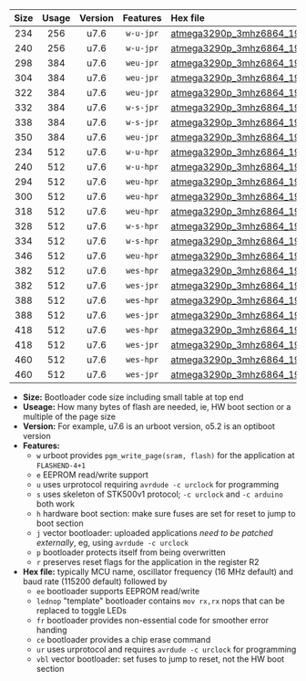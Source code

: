 |Size|Usage|Version|Features|Hex file|
|:-:|:-:|:-:|:-:|:--|
|234|256|u7.6|`w-u-jpr`|[atmega3290p_3mhz6864_19200bps_ur_vbl.hex](https://raw.githubusercontent.com/stefanrueger/urboot/main//atmega3290p_3mhz6864_19200bps_ur_vbl.hex)|
|240|256|u7.6|`w-u-jpr`|[atmega3290p_3mhz6864_19200bps_lednop_ur_vbl.hex](https://raw.githubusercontent.com/stefanrueger/urboot/main//atmega3290p_3mhz6864_19200bps_lednop_ur_vbl.hex)|
|298|384|u7.6|`weu-jpr`|[atmega3290p_3mhz6864_19200bps_ee_ur_vbl.hex](https://raw.githubusercontent.com/stefanrueger/urboot/main//atmega3290p_3mhz6864_19200bps_ee_ur_vbl.hex)|
|304|384|u7.6|`weu-jpr`|[atmega3290p_3mhz6864_19200bps_ee_lednop_ur_vbl.hex](https://raw.githubusercontent.com/stefanrueger/urboot/main//atmega3290p_3mhz6864_19200bps_ee_lednop_ur_vbl.hex)|
|322|384|u7.6|`weu-jpr`|[atmega3290p_3mhz6864_19200bps_ee_lednop_fr_ur_vbl.hex](https://raw.githubusercontent.com/stefanrueger/urboot/main//atmega3290p_3mhz6864_19200bps_ee_lednop_fr_ur_vbl.hex)|
|332|384|u7.6|`w-s-jpr`|[atmega3290p_3mhz6864_19200bps_vbl.hex](https://raw.githubusercontent.com/stefanrueger/urboot/main//atmega3290p_3mhz6864_19200bps_vbl.hex)|
|338|384|u7.6|`w-s-jpr`|[atmega3290p_3mhz6864_19200bps_lednop_vbl.hex](https://raw.githubusercontent.com/stefanrueger/urboot/main//atmega3290p_3mhz6864_19200bps_lednop_vbl.hex)|
|350|384|u7.6|`weu-jpr`|[atmega3290p_3mhz6864_19200bps_ee_lednop_fr_ce_ur_vbl.hex](https://raw.githubusercontent.com/stefanrueger/urboot/main//atmega3290p_3mhz6864_19200bps_ee_lednop_fr_ce_ur_vbl.hex)|
|234|512|u7.6|`w-u-hpr`|[atmega3290p_3mhz6864_19200bps_ur.hex](https://raw.githubusercontent.com/stefanrueger/urboot/main//atmega3290p_3mhz6864_19200bps_ur.hex)|
|240|512|u7.6|`w-u-hpr`|[atmega3290p_3mhz6864_19200bps_lednop_ur.hex](https://raw.githubusercontent.com/stefanrueger/urboot/main//atmega3290p_3mhz6864_19200bps_lednop_ur.hex)|
|294|512|u7.6|`weu-hpr`|[atmega3290p_3mhz6864_19200bps_ee_ur.hex](https://raw.githubusercontent.com/stefanrueger/urboot/main//atmega3290p_3mhz6864_19200bps_ee_ur.hex)|
|300|512|u7.6|`weu-hpr`|[atmega3290p_3mhz6864_19200bps_ee_lednop_ur.hex](https://raw.githubusercontent.com/stefanrueger/urboot/main//atmega3290p_3mhz6864_19200bps_ee_lednop_ur.hex)|
|318|512|u7.6|`weu-hpr`|[atmega3290p_3mhz6864_19200bps_ee_lednop_fr_ur.hex](https://raw.githubusercontent.com/stefanrueger/urboot/main//atmega3290p_3mhz6864_19200bps_ee_lednop_fr_ur.hex)|
|328|512|u7.6|`w-s-hpr`|[atmega3290p_3mhz6864_19200bps.hex](https://raw.githubusercontent.com/stefanrueger/urboot/main//atmega3290p_3mhz6864_19200bps.hex)|
|334|512|u7.6|`w-s-hpr`|[atmega3290p_3mhz6864_19200bps_lednop.hex](https://raw.githubusercontent.com/stefanrueger/urboot/main//atmega3290p_3mhz6864_19200bps_lednop.hex)|
|346|512|u7.6|`weu-hpr`|[atmega3290p_3mhz6864_19200bps_ee_lednop_fr_ce_ur.hex](https://raw.githubusercontent.com/stefanrueger/urboot/main//atmega3290p_3mhz6864_19200bps_ee_lednop_fr_ce_ur.hex)|
|382|512|u7.6|`wes-hpr`|[atmega3290p_3mhz6864_19200bps_ee.hex](https://raw.githubusercontent.com/stefanrueger/urboot/main//atmega3290p_3mhz6864_19200bps_ee.hex)|
|382|512|u7.6|`wes-jpr`|[atmega3290p_3mhz6864_19200bps_ee_vbl.hex](https://raw.githubusercontent.com/stefanrueger/urboot/main//atmega3290p_3mhz6864_19200bps_ee_vbl.hex)|
|388|512|u7.6|`wes-hpr`|[atmega3290p_3mhz6864_19200bps_ee_lednop.hex](https://raw.githubusercontent.com/stefanrueger/urboot/main//atmega3290p_3mhz6864_19200bps_ee_lednop.hex)|
|388|512|u7.6|`wes-jpr`|[atmega3290p_3mhz6864_19200bps_ee_lednop_vbl.hex](https://raw.githubusercontent.com/stefanrueger/urboot/main//atmega3290p_3mhz6864_19200bps_ee_lednop_vbl.hex)|
|418|512|u7.6|`wes-hpr`|[atmega3290p_3mhz6864_19200bps_ee_lednop_fr.hex](https://raw.githubusercontent.com/stefanrueger/urboot/main//atmega3290p_3mhz6864_19200bps_ee_lednop_fr.hex)|
|418|512|u7.6|`wes-jpr`|[atmega3290p_3mhz6864_19200bps_ee_lednop_fr_vbl.hex](https://raw.githubusercontent.com/stefanrueger/urboot/main//atmega3290p_3mhz6864_19200bps_ee_lednop_fr_vbl.hex)|
|460|512|u7.6|`wes-hpr`|[atmega3290p_3mhz6864_19200bps_ee_lednop_fr_ce.hex](https://raw.githubusercontent.com/stefanrueger/urboot/main//atmega3290p_3mhz6864_19200bps_ee_lednop_fr_ce.hex)|
|460|512|u7.6|`wes-jpr`|[atmega3290p_3mhz6864_19200bps_ee_lednop_fr_ce_vbl.hex](https://raw.githubusercontent.com/stefanrueger/urboot/main//atmega3290p_3mhz6864_19200bps_ee_lednop_fr_ce_vbl.hex)|

- **Size:** Bootloader code size including small table at top end
- **Useage:** How many bytes of flash are needed, ie, HW boot section or a multiple of the page size
- **Version:** For example, u7.6 is an urboot version, o5.2 is an optiboot version
- **Features:**
  + `w` urboot provides `pgm_write_page(sram, flash)` for the application at `FLASHEND-4+1`
  + `e` EEPROM read/write support
  + `u` uses urprotocol requiring `avrdude -c urclock` for programming
  + `s` uses skeleton of STK500v1 protocol; `-c urclock` and `-c arduino` both work
  + `h` hardware boot section: make sure fuses are set for reset to jump to boot section
  + `j` vector bootloader: uploaded applications *need to be patched externally*, eg, using `avrdude -c urclock`
  + `p` bootloader protects itself from being overwritten
  + `r` preserves reset flags for the application in the register R2
- **Hex file:** typically MCU name, oscillator frequency (16 MHz default) and baud rate (115200 default) followed by
  + `ee` bootloader supports EEPROM read/write
  + `lednop` "template" bootloader contains `mov rx,rx` nops that can be replaced to toggle LEDs
  + `fr` bootloader provides non-essential code for smoother error handing
  + `ce` bootloader provides a chip erase command
  + `ur` uses urprotocol and requires `avrdude -c urclock` for programming
  + `vbl` vector bootloader: set fuses to jump to reset, not the HW boot section
